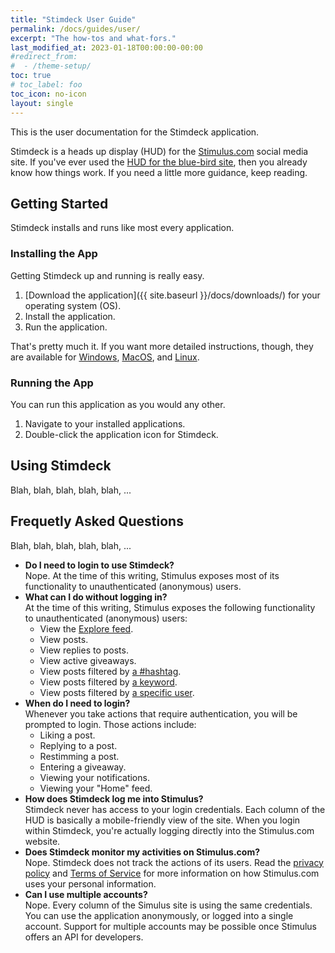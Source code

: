 ```yaml
---
title: "Stimdeck User Guide"
permalink: /docs/guides/user/
excerpt: "The how-tos and what-fors."
last_modified_at: 2023-01-18T00:00:00-00:00
#redirect_from:
#  - /theme-setup/
toc: true
# toc_label: foo
toc_icon: no-icon
layout: single
---
```


This is the user documentation for the Stimdeck application.

Stimdeck is a heads up display (HUD) for the [Stimulus.com](https://stimulus.com/) social media site. If you've ever used the [HUD for the blue-bird site](https://tweetdeck.twitter.com/), then you already know how things work. If you need a little more guidance, keep reading.

## Getting Started

Stimdeck installs and runs like most every application.

### Installing the App

Getting Stimdeck up and running is really easy.

1. [Download the application]({{ site.baseurl }}/docs/downloads/) for your operating system (OS).
1. Install the application.
1. Run the application.

That's pretty much it. If you want more detailed instructions, though, they are available for [Windows](#), [MacOS](#), and [Linux](#).

### Running the App

You can run this application as you would any other.

1. Navigate to your installed applications.
1. Double-click the application icon for Stimdeck.

## Using Stimdeck

Blah, blah, blah, blah, blah, ...

## Frequetly Asked Questions

Blah, blah, blah, blah, blah, ...

- **Do I need to login to use Stimdeck?**<br/>
  Nope. At the time of this writing, Stimulus exposes most of its functionality to unauthenticated (anonymous) users.
- **What can I do without logging in?**<br/>
  At the time of this writing, Stimulus exposes the following functionality to unauthenticated (anonymous) users:
  - View the [Explore feed](https://www.stimulus.com/explore).
  - View posts.
  - View replies to posts.
  - View active giveaways.
  - View posts filtered by [a #hashtag](https://www.stimulus.com/search/keyword?q=%23fauxcabulary).
  - View posts filtered by [a keyword](https://www.stimulus.com/search/keyword?q=artists).
  - View posts filtered by [a specific user](https://www.stimulus.com/groundh0g).
- **When do I need to login?**<br/>
  Whenever you take actions that require authentication, you will be prompted to login. Those actions include:
  - Liking a post.
  - Replying to a post.
  - Restimming a post.
  - Entering a giveaway.
  - Viewing your notifications.
  - Viewing your "Home" feed.
- **How does Stimdeck log me into Stimulus?**<br/>
  Stimdeck never has access to your login credentials. Each column of the HUD is basically a mobile-friendly view of the site. When you login within Stimdeck, you're actually logging directly into the Stimulus.com website.
- **Does Stimdeck monitor my activities on Stimulus.com?**<br/>
  Nope. Stimdeck does not track the actions of its users. Read the [privacy policy](https://www.stimulus.com/resources/privacy) and [Terms of Service](https://www.stimulus.com/resources/tos) for more information on how Stimulus.com uses your personal information.
- **Can I use multiple accounts?**<br/>
  Nope. Every column of the Simulus site is using the same credentials. You can use the application anonymously, or logged into a single account. Support for multiple accounts may be possible once Stimulus offers an API for developers.
